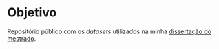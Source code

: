 # Objetivo
Repositório público com os *datasets* utilizados na minha [dissertação do mestrado](http://www.comp.ime.eb.br/pos/modules/files/dissertacoes/2020/2020-Rocha.pdf). 